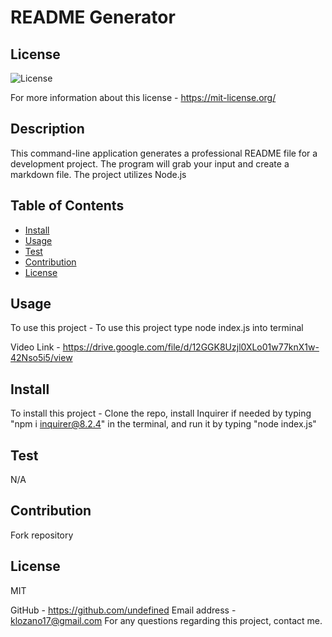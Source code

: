 
  # README Generator

  ## License
  ![License](https://img.shields.io/badge/License-MIT-yellow.svg)
 
  For more information about this license - <https://mit-license.org/>


  ## Description
   This command-line application generates a professional README file for a development project. The program will grab your input and create a markdown file. The project utilizes Node.js

  ## Table of Contents

  - [Install](#install)
  - [Usage](#usage)
  - [Test](#test)
  - [Contribution](#contribution)
  - [License](#license)

  ## Usage

  To use this project - To use this project type node index.js into terminal

  Video Link - https://drive.google.com/file/d/12GGK8Uzjl0XLo01w77knX1w-42Nso5i5/view

  ## Install

  To install this project - Clone the repo, install Inquirer if needed by typing "npm i inquirer@8.2.4" in the terminal, and run it by typing "node index.js"

  ## Test
  N/A

  ## Contribution
  Fork repository

  ## License
  MIT

  GitHub - https://github.com/undefined 
  Email address - klozano17@gmail.com
  For any questions regarding this project, contact me.

